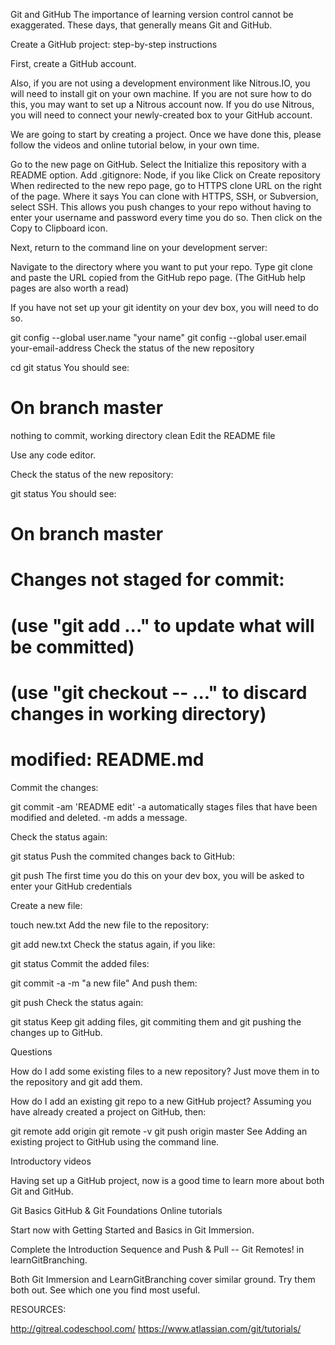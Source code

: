 
Git and GitHub
The importance of learning version control cannot be exaggerated. These days, that generally means Git and GitHub.

Create a GitHub project: step-by-step instructions

First, create a GitHub account.

Also, if you are not using a development environment like Nitrous.IO, you will need to install git on your own machine. If you are not sure how to do this, you may want to set up a Nitrous account now. If you do use Nitrous, you will need to connect your newly-created box to your GitHub account.

We are going to start by creating a project. Once we have done this, please follow the videos and online tutorial below, in your own time.

Go to the new page on GitHub.
Select the Initialize this repository with a README option.
Add .gitignore: Node, if you like
Click on Create repository
When redirected to the new repo page, go to HTTPS clone URL on the right of the page. Where it says You can clone with HTTPS, SSH, or Subversion, select SSH. This allows you push changes to your repo without having to enter your username and password every time you do so. Then click on the Copy to Clipboard icon.

Next, return to the command line on your development server:

Navigate to the directory where you want to put your repo.
Type git clone and paste the URL copied from the GitHub repo page.
(The GitHub help pages are also worth a read)

If you have not set up your git identity on your dev box, you will need to do so.

git config --global user.name "your name"
git config --global user.email your-email-address
Check the status of the new repository

cd <name of cloned project>
git status
You should see:

# On branch master
nothing to commit, working directory clean 
Edit the README file

Use any code editor.

Check the status of the new repository:

git status
You should see:

# On branch master
# Changes not staged for commit:
#   (use "git add <file>..." to update what will be committed)
#   (use "git checkout -- <file>..." to discard changes in working directory)
#
#       modified:   README.md                    
Commit the changes:

git commit -am 'README edit'
-a automatically stages files that have been modified and deleted. -m adds a message.

Check the status again:

git status
Push the commited changes back to GitHub:

git push
The first time you do this on your dev box, you will be asked to enter your GitHub credentials

Create a new file:

touch new.txt
Add the new file to the repository:

git add new.txt
Check the status again, if you like:

git status
Commit the added files:

git commit -a -m "a new file"
And push them:

git push
Check the status again:

git status
Keep git adding files, git commiting them and git pushing the changes up to GitHub.

Questions

How do I add some existing files to a new repository?
Just move them in to the repository and git add them.

How do I add an existing git repo to a new GitHub project?
Assuming you have already created a project on GitHub, then:

git remote add origin <remote repository URL>
git remote -v
git push origin master
See Adding an existing project to GitHub using the command line.

Introductory videos

Having set up a GitHub project, now is a good time to learn more about both Git and GitHub.

Git Basics
GitHub & Git Foundations
Online tutorials

Start now with Getting Started and Basics in Git Immersion.

Complete the Introduction Sequence and Push & Pull -- Git Remotes! in learnGitBranching.

Both Git Immersion and LearnGitBranching cover similar ground. Try them both out. See which one you find most useful.




RESOURCES:

http://gitreal.codeschool.com/
https://www.atlassian.com/git/tutorials/